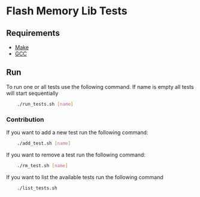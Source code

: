 # Flash Memory Lib Tests

## Requirements

- [Make](https://www.gnu.org/software/make/)
- [GCC](https://gcc.gnu.org/)

## Run
To run one or all tests use the following command.
If name is empty all tests will start sequentially
```bash
    ./run_tests.sh [name]
```

### Contribution
If you want to add a new test run the following command:
```sh
    ./add_test.sh [name]
```
If you want to remove a test run the following command:
```sh
    ./rm_test.sh [name]
```
If you want to list the available tests run the following command 
```sh
    ./list_tests.sh
```
